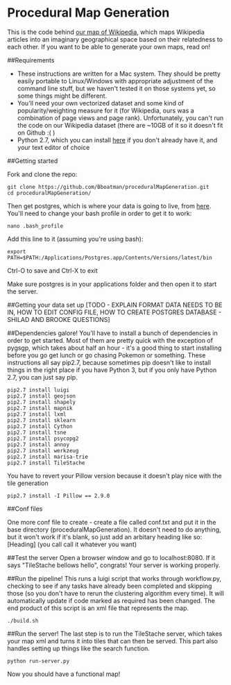 # Procedural Map Generation
This is the code behind [our map of Wikipedia](http://nokomis.macalester.edu/cartograph/static/index.html), which maps Wikipedia articles into an imaginary geographical space based on their relatedness to each other. If you want to be able to generate your own maps, read on!

##Requirements
- These instructions are written for a Mac system. They should be pretty easily portable to Linux/Windows with appropriate adjustment of the command line stuff, but we haven't tested it on those systems yet, so some things might be different.
- You'll need your own vectorized dataset and some kind of popularity/weighting measure for it (for Wikipedia, ours was a combination of page views and page rank). Unfortunately, you can't run the code on our Wikipedia dataset (there are ~10GB of it so it doesn't fit on Github :( )
- Python 2.7, which you can install [here](https://www.python.org/downloads/) if you don't already have it, and your text editor of choice

##Getting started

Fork and clone the repo:
```
git clone https://github.com/Bboatman/proceduralMapGeneration.git
cd proceduralMapGeneration/
```

Then get postgres, which is where your data is going to live, from [here](http://postgresapp.com/). You'll need to change your bash profile in order to get it to work:
```
nano .bash_profile
```
Add this line to it (assuming you're using bash):
```
export PATH=$PATH:/Applications/Postgres.app/Contents/Versions/latest/bin
```
Ctrl-O to save and Ctrl-X to exit

Make sure postgres is in your applications folder and then open it to start the server. 

##Getting your data set up
[TODO - EXPLAIN FORMAT DATA NEEDS TO BE IN, HOW TO EDIT CONFIG FILE, HOW TO CREATE POSTGRES DATABASE - SHILAD AND BROOKE QUESTIONS]

##Dependencies galore!
You'll have to install a bunch of dependencies in order to get started. Most of them are pretty quick with the exception of pygsgp, which takes about half an hour - it's a good thing to start installing before you go get lunch or go chasing Pokemon or something. These instructions all say pip2.7, because sometimes pip doesn't like to install things in the right place if you have Python 3, but if you only have Python 2.7, you can just say pip. 

```
pip2.7 install luigi
pip2.7 install geojson
pip2.7 install shapely
pip2.7 install mapnik
pip2.7 install lxml
pip2.7 install sklearn
pip2.7 install Cython
pip2.7 install tsne
pip2.7 install psycopg2
pip2.7 install annoy
pip2.7 install werkzeug
pip2.7 install marisa-trie
pip2.7 install TileStache 
```

You have to revert your Pillow version because it doesn't play nice with the tile generation
```
pip2.7 install -I Pillow == 2.9.0
```

##Conf files

One more conf file to create - create a file called conf.txt and put it in the base directory (proceduralMapGeneration). It doesn't need to do anything, but it won't work if it's blank, so just add an arbitary heading like so: [Heading] (you call call it whatever you want)


##Test the server
Open a browser window and go to localhost:8080. If it says "TileStache bellows hello", congrats! Your server is working properly.

##Run the pipeline!
This runs a luigi script that works through workflow.py, checking to see if any tasks have already been completed and skipping those (so you don't have to rerun the clustering algorithm every time). It will automatically update if code marked as required has been changed. The end product of this script is an xml file that represents the map. 

```
./build.sh
```

##Run the server!
The last step is to run the TileStache server, which takes your map xml and turns it into tiles that can then be served. This part also handles setting up things like the search function.

```
python run-server.py
```

Now you should have a functional map! 





